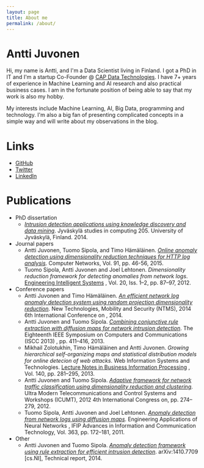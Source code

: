 ```yaml
---
layout: page
title: About me
permalink: /about/
---
```


# Antti Juvonen

Hi, my name is Antti, and I'm a Data Scientist living in Finland.
I got a PhD in IT and I'm a startup Co-Founder @
[CAP Data Technologies]. I have 7+ years of experience in Machine Learning and
AI research and also practical business cases. I am in the fortunate position
of being able to say that my work is also my hobby.

My interests include Machine Learning, AI, Big Data, programming and technology.
I'm also a big fan of presenting complicated concepts in a simple way and will
write about my observations in the blog.

# Links
- [GitHub]
- [Twitter]
- [LinkedIn]

# Publications
- PhD dissertation
  - *[Intrusion detection applications using knowledge discovery and data mining]*. Jyväskylä studies in computing 205. University of Jyväskylä, Finland. 2014.
- Journal papers
  - Antti Juvonen, Tuomo Sipola, and Timo Hämäläinen. *[Online anomaly detection using dimensionality reduction techniques for HTTP log analysis]*. Computer Networks, Vol. 91, pp. 46-56, 2015.
  - Tuomo Sipola, Antti Juvonen and Joel Lehtonen. *Dimensionality reduction framework for detecting anomalies from network logs*. [Engineering Intelligent Systems] , Vol. 20, Iss. 1–2, pp. 87–97, 2012.
- Conference papers
  - Antti Juvonen and Timo Hämäläinen. *[An efficient network log anomaly detection system using random projection dimensionality reduction]*. New Technologies, Mobility and Security (NTMS), 2014 6th International Conference on , 2014.
  - Antti Juvonen and Tuomo Sipola. *[Combining conjunctive rule extraction with diffusion maps for network intrusion detection]*. The Eighteenth IEEE Symposium on Computers and Communications (ISCC 2013) ,  pp.  411–416, 2013.
  - Mikhail Zolotukhin, Timo Hämäläinen and Antti Juvonen. *Growing hierarchical self-organizing maps and statistical distribution models for online detecion of web attacks*. Web Information Systems and Technologies. [Lecture Notes in Business Information Processing] , Vol. 140, pp. 281–295, 2013.
  - Antti Juvonen and Tuomo Sipola. *[Adaptive framework for network traffic classification using dimensionality reduction and clustering]*. Ultra Modern Telecommunications and Control Systems and Workshops (ICUMT), 2012 4th International Congress on, pp. 274–279, 2012.
  - Tuomo Sipola, Antti Juvonen and Joel Lehtonen. *[Anomaly detection from network logs using diffusion maps]*. Engineering Applications of Neural Networks , IFIP Advances in Information and Communication Technology, Vol. 363, pp. 172–181, 2011.
- Other
  - Antti Juvonen and Tuomo Sipola. *[Anomaly detection framework using rule extraction for efficient intrusion detection]*. arXiv:1410.7709 [cs.NI], Technical report, 2014.

[CAP Data Technologies]: https://www.capdatatechnologies.com
[GitHub]: https://github.com/akajuvonen
[Twitter]: https://twitter.com/akajuvonen
[LinkedIn]: https://linkedin.com/in/akajuvonen

[Intrusion detection applications using knowledge discovery and data mining]: https://jyx.jyu.fi/dspace/handle/123456789/44755
[Anomaly detection from network logs using diffusion maps]: https://doi.org/10.1007/978-3-642-23957-1_20
[Engineering Intelligent Systems]: http://www.crlpublishing.co.uk/journal.asp?j=eis&s=Aims%20and%20Scope
[Adaptive framework for network traffic classification using dimensionality reduction and clustering]: https://doi.org/10.1109/ICUMT.2012.6459678
[Lecture Notes in Business Information Processing]: https://link.springer.com/bookseries/7911
[Combining conjunctive rule extraction with diffusion maps for network intrusion detection]: https://doi.org/10.1109/ISCC.2013.6754981
[An efficient network log anomaly detection system using random projection dimensionality reduction]: https://doi.org/10.1109/NTMS.2014.6814006
[Online anomaly detection using dimensionality reduction techniques for HTTP log analysis]: https://doi.org/10.1016/j.comnet.2015.07.019
[Anomaly detection framework using rule extraction for efficient intrusion detection]: http://arxiv.org/abs/1410.7709
